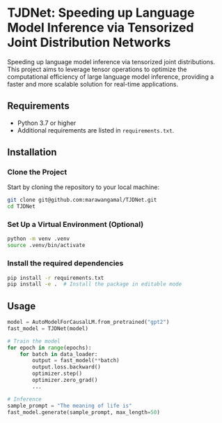 # TJDNet: Speeding up Language Model Inference via Tensorized Joint Distribution Networks

Speeding up language model inference via tensorized joint distributions. This project aims to leverage tensor operations to optimize the computational efficiency of large language model inference, providing a faster and more scalable solution for real-time applications.

## Requirements

- Python 3.7 or higher
- Additional requirements are listed in `requirements.txt`.

## Installation

### Clone the Project

Start by cloning the repository to your local machine:

```bash
git clone git@github.com:marawangamal/TJDNet.git
cd TJDNet
```

### Set Up a Virtual Environment (Optional)

```bash
python -m venv .venv
source .venv/bin/activate
```

### Install the required dependencies

```bash
pip install -r requirements.txt
pip install -e .  # Install the package in editable mode
```

## Usage

```python
model = AutoModelForCausalLM.from_pretrained("gpt2")
fast_model = TJDNet(model)

# Train the model
for epoch in range(epochs):
    for batch in data_loader:
        output = fast_model(**batch)
        output.loss.backward()
        optimizer.step()
        optimizer.zero_grad()
        ...

# Inference
sample_prompt = "The meaning of life is"
fast_model.generate(sample_prompt, max_length=50)
```
